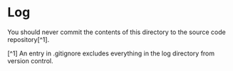 # Log


You should never commit the contents of this directory to the source code repository[^1].

[^1] An entry in .gitignore excludes everything in the log directory from version control.